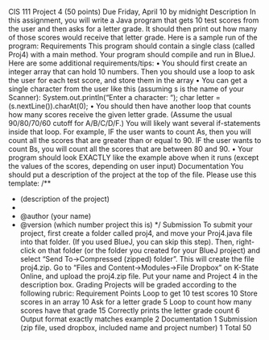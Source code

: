 CIS 111 Project 4 (50 points)
Due Friday, April 10 by midnight
Description
In this assignment, you will write a Java program that gets 10 test scores from the user and then
asks for a letter grade. It should then print out how many of those scores would receive that
letter grade. Here is a sample run of the program:
Requirements
This program should contain a single class (called Proj4) with a main method. Your program
should compile and run in BlueJ.
Here are some additional requirements/tips:
• You should first create an integer array that can hold 10 numbers. Then you
should use a loop to ask the user for each test score, and store them in the array
• You can get a single character from the user like this (assuming s is the name of
your Scanner):
System.out.println(“Enter a character: “);
char letter = (s.nextLine()).charAt(0);
• You should then have another loop that counts how many scores receive the given
letter grade. (Assume the usual 90/80/70/60 cutoff for A/B/C/D/F.) You will
likely want several if-statements inside that loop. For example, IF the user wants
to count As, then you will count all the scores that are greater than or equal to 90.
IF the user wants to count Bs, you will count all the scores that are between 80
and 90.
• Your program should look EXACTLY like the example above when it runs
(except the values of the scores, depending on user input)
Documentation
You should put a description of the project at the top of the file. Please use this template:
/**
* (description of the project)
*
* @author (your name)
* @version (which number project this is)
*/
Submission
To submit your project, first create a folder called proj4, and move your Proj4.java file
into that folder. (If you used BlueJ, you can skip this step). Then, right-click on that folder (or
the folder you created for your BlueJ project) and select “Send To->Compressed
(zipped) folder”. This will create the file proj4.zip.
Go to “Files and Content->Modules->File Dropbox” on K-State Online, and
upload the proj4.zip file. Put your name and Project 4 in the description box.
Grading
Projects will be graded according to the following rubric:
Requirement Points
Loop to get 10 test scores 10
Store scores in an array 10
Ask for a letter grade 5
Loop to count how many scores have that grade 15
Correctly prints the letter grade count 6
Output format exactly matches example 2
Documentation 1
Submission (zip file, used dropbox,
included name and project number)
1
Total 50

